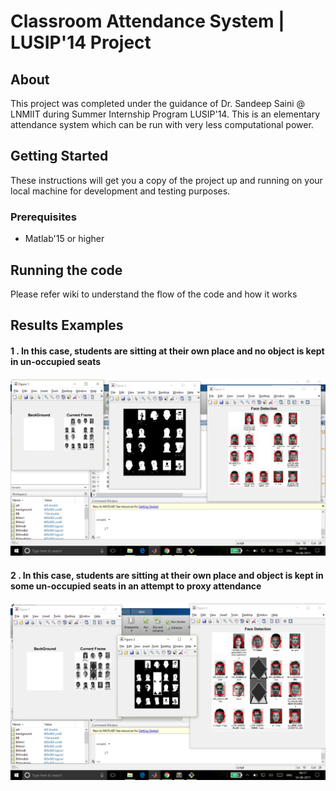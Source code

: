 <html>

<head>
<h1> Classroom Attendance System | LUSIP'14 Project </h1>
</head>

<h2> About </h2>
<p>This project was completed under the guidance of Dr. Sandeep Saini @ LNMIIT during Summer Internship Program LUSIP'14. This is an elementary attendance system which can be run with very less computational power. </p> 

<h2> Getting Started </h2>
<p>These instructions will get you a copy of the project up and running on your local machine for development and testing purposes.</p>

<h3> Prerequisites </h3>
<ul>
	<li>Matlab'15 or higher</li>
</ul>

<h2> Running the code </h2>
<p>Please refer wiki to understand the flow of the code and how it works</p>

<h2> Results Examples</h2>
<h4>1 . In this case, students are sitting at their own place and no object is kept in un-occupied seats</h4>

<img src="https://github.com/bijonguha/git-files/blob/master/Screenshot%20(2).png?raw=true" alt="Result 1">

<h4>2 . In this case, students are sitting at their own place and object is kept in some un-occupied seats in an attempt to proxy attendance</h4>
<img src="https://github.com/bijonguha/git-files/blob/master/Screenshot%20(3).png?raw=true" alt="Result 2">

</html>
